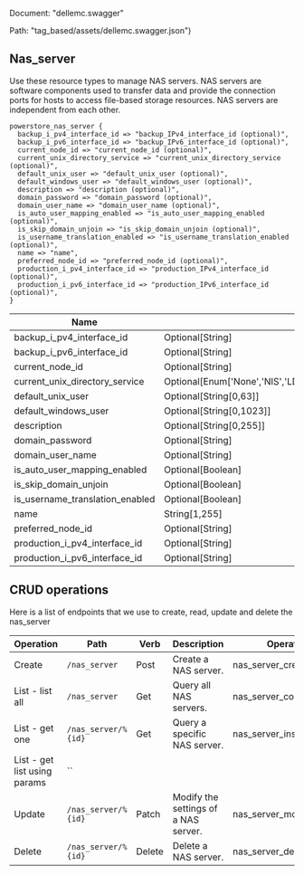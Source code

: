 Document: "dellemc.swagger"


Path: "tag_based/assets/dellemc.swagger.json")

## Nas_server

Use these resource types to manage NAS servers. NAS servers are software components used to transfer data and provide the connection ports for hosts to access file-based storage resources. NAS servers are independent from each other.

```puppet
powerstore_nas_server {
  backup_i_pv4_interface_id => "backup_IPv4_interface_id (optional)",
  backup_i_pv6_interface_id => "backup_IPv6_interface_id (optional)",
  current_node_id => "current_node_id (optional)",
  current_unix_directory_service => "current_unix_directory_service (optional)",
  default_unix_user => "default_unix_user (optional)",
  default_windows_user => "default_windows_user (optional)",
  description => "description (optional)",
  domain_password => "domain_password (optional)",
  domain_user_name => "domain_user_name (optional)",
  is_auto_user_mapping_enabled => "is_auto_user_mapping_enabled (optional)",
  is_skip_domain_unjoin => "is_skip_domain_unjoin (optional)",
  is_username_translation_enabled => "is_username_translation_enabled (optional)",
  name => "name",
  preferred_node_id => "preferred_node_id (optional)",
  production_i_pv4_interface_id => "production_IPv4_interface_id (optional)",
  production_i_pv6_interface_id => "production_IPv6_interface_id (optional)",
}
```

| Name        | Type           | Required       |
| ------------- | ------------- | ------------- |
|backup_i_pv4_interface_id | Optional[String] | false |
|backup_i_pv6_interface_id | Optional[String] | false |
|current_node_id | Optional[String] | false |
|current_unix_directory_service | Optional[Enum['None','NIS','LDAP','Local_Files','Local_Then_NIS','Local_Then_LDAP']] | false |
|default_unix_user | Optional[String[0,63]] | false |
|default_windows_user | Optional[String[0,1023]] | false |
|description | Optional[String[0,255]] | false |
|domain_password | Optional[String] | false |
|domain_user_name | Optional[String] | false |
|is_auto_user_mapping_enabled | Optional[Boolean] | false |
|is_skip_domain_unjoin | Optional[Boolean] | false |
|is_username_translation_enabled | Optional[Boolean] | false |
|name | String[1,255] | true |
|preferred_node_id | Optional[String] | false |
|production_i_pv4_interface_id | Optional[String] | false |
|production_i_pv6_interface_id | Optional[String] | false |



## CRUD operations

Here is a list of endpoints that we use to create, read, update and delete the nas_server

| Operation | Path | Verb | Description | OperationID |
| ------------- | ------------- | ------------- | ------------- | ------------- |
|Create|`/nas_server`|Post|Create a NAS server.|nas_server_create|
|List - list all|`/nas_server`|Get|Query all NAS servers.|nas_server_collection_query|
|List - get one|`/nas_server/%{id}`|Get|Query a specific NAS server.|nas_server_instance_query|
|List - get list using params|``||||
|Update|`/nas_server/%{id}`|Patch|Modify the settings of a NAS server.|nas_server_modify|
|Delete|`/nas_server/%{id}`|Delete|Delete a NAS server.|nas_server_delete|

